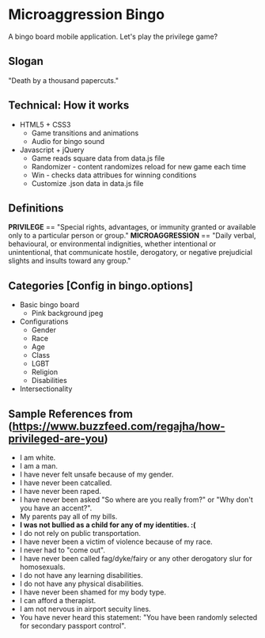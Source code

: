 # Microaggression Bingo
A bingo board mobile application. Let's play the privilege game?

## Slogan
"Death by a thousand papercuts."

## Technical: How it works 
* HTML5 + CSS3 
  * Game transitions and animations
  * Audio for bingo sound
* Javascript + jQuery
  * Game reads square data from data.js file 
  * Randomizer - content randomizes reload for new game each time 
  * Win - checks data attribues for winning conditions 
  * Customize .json data in data.js file

## Definitions
**PRIVILEGE** == "Special rights, advantages, or immunity granted or available only to a particular person or group."
**MICROAGGRESSION** == "Daily verbal, behavioural, or environmental indignities, whether intentional or unintentional, that communicate hostile, derogatory, or negative prejudicial slights and insults toward any group."


## Categories [Config in bingo.options]
* Basic bingo board
  * Pink background jpeg
* Configurations 
  * Gender
  * Race
  * Age
  * Class
  * LGBT
  * Religion
  * Disabilities
* Intersectionality

## Sample References from (https://www.buzzfeed.com/regajha/how-privileged-are-you)

* I am white.
* I am a man.
* I have never felt unsafe because of my gender.
* I have never been catcalled.
* I have never been raped.
* I have never been asked "So where are you really from?" or "Why don't you have an accent?".
* My parents pay all of my bills.
* **I was not bullied as a child for any of my identities. :(**
* I do not rely on public transportation.
* I have never been a victim of violence because of my race.
* I never had to "come out".
* I have never been called fag/dyke/fairy or any other derogatory slur for homosexuals.
* I do not have any learning disabilities.
* I do not have any physical disabilities.
* I have never been shamed for my body type.
* I can afford a therapist.
* I am not nervous in airport secuity lines.
* You have never heard this statement: "You have been randomly selected for secondary passport control".
